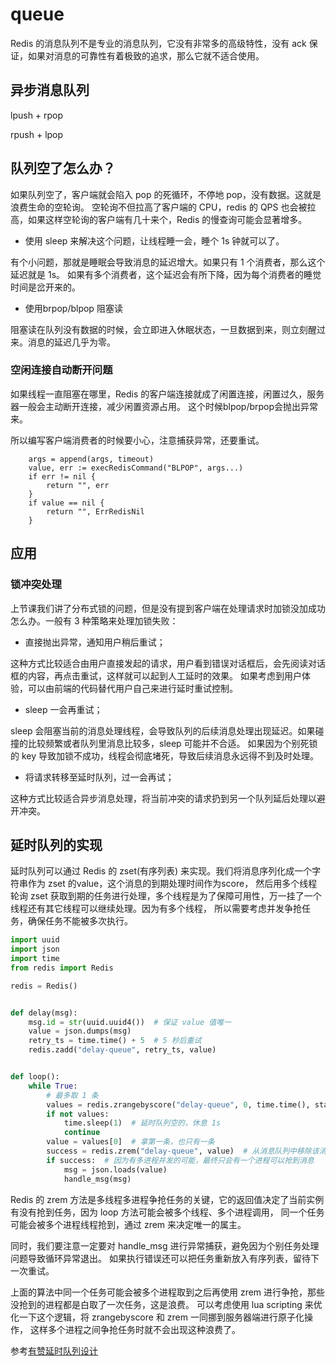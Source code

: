 # queue
Redis 的消息队列不是专业的消息队列，它没有非常多的高级特性，没有 ack 保证，如果对消息的可靠性有着极致的追求，那么它就不适合使用。

## 异步消息队列
lpush + rpop

rpush + lpop

## 队列空了怎么办？
如果队列空了，客户端就会陷入 pop 的死循环，不停地 pop，没有数据。这就是浪费生命的空轮询。
空轮询不但拉高了客户端的 CPU，redis 的 QPS 也会被拉高，如果这样空轮询的客户端有几十来个，Redis 的慢查询可能会显著增多。

- 使用 sleep 来解决这个问题，让线程睡一会，睡个 1s 钟就可以了。

有个小问题，那就是睡眠会导致消息的延迟增大。如果只有 1 个消费者，那么这个延迟就是 1s。
如果有多个消费者，这个延迟会有所下降，因为每个消费者的睡觉时间是岔开来的。

- 使用brpop/blpop 阻塞读

阻塞读在队列没有数据的时候，会立即进入休眠状态，一旦数据到来，则立刻醒过来。消息的延迟几乎为零。

### 空闲连接自动断开问题
如果线程一直阻塞在哪里，Redis 的客户端连接就成了闲置连接，闲置过久，服务器一般会主动断开连接，减少闲置资源占用。
这个时候blpop/brpop会抛出异常来。

所以编写客户端消费者的时候要小心，注意捕获异常，还要重试。

```golang
    args = append(args, timeout)
    value, err := execRedisCommand("BLPOP", args...)
    if err != nil {
        return "", err
    }
    if value == nil {
        return "", ErrRedisNil
    }
```

## 应用
### 锁冲突处理
上节课我们讲了分布式锁的问题，但是没有提到客户端在处理请求时加锁没加成功怎么办。一般有 3 种策略来处理加锁失败：

- 直接抛出异常，通知用户稍后重试；

这种方式比较适合由用户直接发起的请求，用户看到错误对话框后，会先阅读对话框的内容，再点击重试，这样就可以起到人工延时的效果。
如果考虑到用户体验，可以由前端的代码替代用户自己来进行延时重试控制。
- sleep 一会再重试；

sleep 会阻塞当前的消息处理线程，会导致队列的后续消息处理出现延迟。如果碰撞的比较频繁或者队列里消息比较多，sleep 可能并不合适。
如果因为个别死锁的 key 导致加锁不成功，线程会彻底堵死，导致后续消息永远得不到及时处理。
- 将请求转移至延时队列，过一会再试；

这种方式比较适合异步消息处理，将当前冲突的请求扔到另一个队列延后处理以避开冲突。

## 延时队列的实现
延时队列可以通过 Redis 的 zset(有序列表) 来实现。我们将消息序列化成一个字符串作为 zset 的value，这个消息的到期处理时间作为score，
然后用多个线程轮询 zset 获取到期的任务进行处理，多个线程是为了保障可用性，万一挂了一个线程还有其它线程可以继续处理。因为有多个线程，
所以需要考虑并发争抢任务，确保任务不能被多次执行。

```python
import uuid
import json
import time
from redis import Redis

redis = Redis()


def delay(msg):
    msg.id = str(uuid.uuid4())  # 保证 value 值唯一
    value = json.dumps(msg)
    retry_ts = time.time() + 5  # 5 秒后重试
    redis.zadd("delay-queue", retry_ts, value)


def loop():
    while True:
        # 最多取 1 条
        values = redis.zrangebyscore("delay-queue", 0, time.time(), start=0, num=1)
        if not values:
            time.sleep(1)  # 延时队列空的，休息 1s
            continue
        value = values[0]  # 拿第一条，也只有一条
        success = redis.zrem("delay-queue", value)  # 从消息队列中移除该消息
        if success:  # 因为有多进程并发的可能，最终只会有一个进程可以抢到消息
            msg = json.loads(value)
            handle_msg(msg)

```

Redis 的 zrem 方法是多线程多进程争抢任务的关键，它的返回值决定了当前实例有没有抢到任务，因为 loop 方法可能会被多个线程、多个进程调用，
同一个任务可能会被多个进程线程抢到，通过 zrem 来决定唯一的属主。

同时，我们要注意一定要对 handle_msg 进行异常捕获，避免因为个别任务处理问题导致循环异常退出。
如果执行错误还可以把任务重新放入有序列表，留待下一次重试。

上面的算法中同一个任务可能会被多个进程取到之后再使用 zrem 进行争抢，那些没抢到的进程都是白取了一次任务，这是浪费。
可以考虑使用 lua scripting 来优化一下这个逻辑，将 zrangebyscore 和 zrem 一同挪到服务器端进行原子化操作，
这样多个进程之间争抢任务时就不会出现这种浪费了。

参考[有赞延时队列设计](youzan_delay_queue_design.md)




